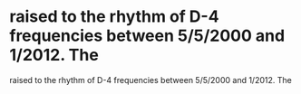 # raised to the rhythm of D-4 frequencies between 5/5/2000 and 1/2012. The

raised to the rhythm of D-4 frequencies between 5/5/2000 and 1/2012. The